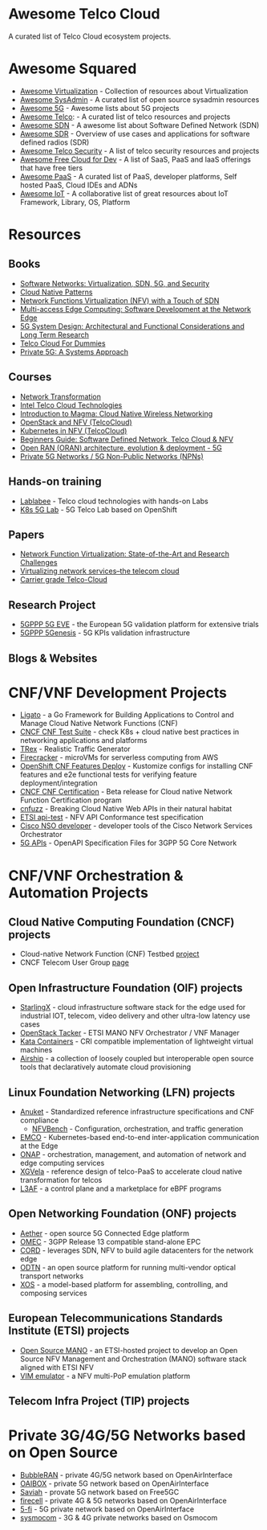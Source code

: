 # Awesome Telco Cloud

A curated list of Telco Cloud ecosystem projects.

# Awesome Squared

  - [Awesome Virtualization](https://github.com/Wenzel/awesome-virtualization) - Collection of resources about Virtualization
  - [Awesome SysAdmin](https://github.com/kahun/awesome-sysadmin) - A curated list of open source sysadmin resources
  - [Awesome 5G](https://github.com/calee0219/awesome-5g) - Awesome lists about 5G projects
  - [Awesome Telco](https://github.com/ravens/awesome-telco): - A curated list of telco resources and projects
  - [Awesome SDN](https://github.com/sdnds-tw/awesome-sdn) - A awesome list about Software Defined Network (SDN)
  - [Awesome SDR](https://github.com/mendel5/sdr) - Overview of use cases and applications for software defined radios (SDR)
  - [Awesome Telco Security](https://github.com/Lofmir/awesome-telco-security) - A list of telco security resources and projects
  - [Awesome Free Cloud for Dev](https://github.com/ripienaar/free-for-dev) - A list of SaaS, PaaS and IaaS offerings that have free tiers
  - [Awesome PaaS](https://github.com/debarshibasak/awesome-paas) - A curated list of PaaS, developer platforms, Self hosted PaaS, Cloud IDEs and ADNs
  - [Awesome IoT](https://github.com/phodal/awesome-iot) - A collaborative list of great resources about IoT Framework, Library, OS, Platform

# Resources

## Books

  - [Software Networks: Virtualization, SDN, 5G, and Security](https://ieeexplore.ieee.org/book/9116614)
  - [Cloud Native Patterns](https://www.oreilly.com/library/view/cloud-native-patterns/9781617294297/)
  - [Network Functions Virtualization (NFV) with a Touch of SDN](https://www.amazon.com/Network-Functions-Virtualization-NFV-Touch/dp/0134463056)
  - [Multi-access Edge Computing: Software Development at the Network Edge](https://link.springer.com/book/10.1007/978-3-030-79618-1)
  - [5G System Design: Architectural and Functional Considerations and Long Term Research](https://www.wiley.com/en-us/5G+System+Design%3A+Architectural+and+Functional+Considerations+and+Long+Term+Research-p-9781119425120)
  - [Telco Cloud For Dummies](https://telco.vmware.com/content/dam/digitalmarketing/vmware/en/pdf/microsites/telco/vmware-telco-cloud-for-dummies.pdf)
  - [Private 5G: A Systems Approach](https://github.com/SystemsApproach/private5g)

## Courses

  - [Network Transformation](https://www.coursera.org/learn/network-transformation-101)
  - [Intel Telco Cloud Technologies](https://www.coursera.org/learn/intel-telco-cloud-technologies)
  - [Introduction to Magma: Cloud Native Wireless Networking](https://training.linuxfoundation.org/training/introduction-to-magma-cloud-native-wireless-networking-lfs166x/)
  - [OpenStack and NFV (TelcoCloud)](https://www.udemy.com/course/openstack-telcocloud-asad/)
  - [Kubernetes in NFV (TelcoCloud)](https://www.udemy.com/course/kubernetes-in-nfv-telcocloud/)
  - [Beginners Guide: Software Defined Network, Telco Cloud & NFV](https://www.udemy.com/course/beginners-guide-software-defined-network-telco-cloud-nfv/)
  - [Open RAN (ORAN) architecture, evolution & deployment - 5G](https://www.udemy.com/course/open-ran-oran-architecture-evolution-deployment-5g/)
  - [Private 5G Networks / 5G Non-Public Networks (NPNs)](https://www.udemy.com/course/private-5g-networks-5g-non-public-networks-npns-5g-tsn-industry-4/)

## Hands-on training
  - [Lablabee](https://www.lablabee.com/catalog) - Telco cloud technologies with hands-on Labs
  - [K8s 5G Lab](https://github.com/m4r1k/k8s_5g_lab) - 5G Telco Lab based on OpenShift

## Papers
  - [Network Function Virtualization: State-of-the-Art and Research Challenges](https://ieeexplore.ieee.org/abstract/document/7243304)
  - [Virtualizing network services–the telecom cloud](https://citeseerx.ist.psu.edu/document?repid=rep1&type=pdf&doi=62c2e15ec9138f41af9029f5074f3b8b23767311)
  - [Carrier grade Telco-Cloud](https://ieeexplore.ieee.org/abstract/document/7374941)

## Research Project

  - [5GPPP 5G EVE](https://github.com/5GEVE) - the European 5G validation platform for extensive trials
  - [5GPPP 5Genesis](https://github.com/5genesis) - 5G KPIs validation infrastructure

## Blogs & Websites

# CNF/VNF Development Projects
  - [Ligato](https://ligato.io/) - a Go Framework for Building Applications to Control and Manage Cloud Native Network Functions (CNF)
  - [CNCF CNF Test Suite](https://github.com/cncf/cnf-testsuite) - check K8s + cloud native best practices in networking applications and platforms
  - [TRex](https://github.com/cisco-system-traffic-generator/trex-core) - Realistic Traffic Generator
  - [Firecracker](https://github.com/firecracker-microvm/firecracker) - microVMs for serverless computing from AWS
  - [OpenShift CNF Features Deploy](https://github.com/openshift-kni/cnf-features-deploy) - Kustomize configs for installing CNF features and e2e functional tests for verifying feature deployment/integration
  - [CNCF CNF Certification](https://github.com/cncf/cnf-certification) - Beta release for Cloud native Network Function Certification program
  - [cnfuzz](https://github.com/suecodelabs/cnfuzz) - Breaking Cloud Native Web APIs in their natural habitat
  - [ETSI api-test](https://forge.etsi.org/rep/nfv/api-tests) - NFV API Conformance test specification
  - [Cisco NSO developer](https://github.com/NSO-developer) - developer tools of the Cisco Network Services Orchestrator
  - [5G APIs](https://forge.3gpp.org/rep/all/5G_APIs) - OpenAPI Specification Files for 3GPP 5G Core Network

# CNF/VNF Orchestration & Automation Projects

## Cloud Native Computing Foundation (CNCF) projects
  - Cloud-native Network Function (CNF) Testbed [project](https://github.com/cncf/cnf-testbed)
  - CNCF Telecom User Group [page](https://github.com/cncf/telecom-user-group)

## Open Infrastructure Foundation (OIF) projects

  - [StarlingX](https://www.starlingx.io/) - cloud infrastructure software stack for the edge used for industrial IOT, telecom, video delivery and other ultra-low latency use cases
  - [OpenStack Tacker](https://opendev.org/openstack/tacker/) - ETSI MANO NFV Orchestrator / VNF Manager
  - [Kata Containers](https://katacontainers.io/) - CRI compatible implementation of lightweight virtual machines
  - [Airship](https://www.airshipit.org/) - a collection of loosely coupled but interoperable open source tools that declaratively automate cloud provisioning

## Linux Foundation Networking (LFN) projects

  - [Anuket](https://wiki.anuket.io/) - Standardized reference infrastructure specifications and CNF compliance
    - [NFVBench](https://docs.anuket.io/projects/nfvbench/en/latest/testing/user/userguide/installation.html) - Configuration, orchestration, and traffic generation
  - [EMCO](https://project-emco.io/) - Kubernetes-based end-to-end inter-application communication at the Edge
  - [ONAP](https://www.onap.org/) - orchestration, management, and automation of network and edge computing services
  - [XGVela](https://xgvela.org/) - reference design of telco-PaaS to accelerate cloud native transformation for telcos
  - [L3AF](https://l3af.io/) - a control plane and a marketplace for eBPF programs

## Open Networking Foundation (ONF) projects

  - [Aether](https://opennetworking.org/aether/) - open source 5G Connected Edge platform
  - [OMEC](https://github.com/omec-project) - 3GPP Release 13 compatible stand-alone EPC
  - [CORD](https://github.com/opencord) - leverages SDN, NFV to build agile datacenters for the network edge
  - [ODTN](https://wiki.onosproject.org/display/ODTN/ODTN) - an open source platform for running multi-vendor optical transport networks
  - [XOS](https://github.com/opencord/xos) - a model-based platform for assembling, controlling, and composing services

## European Telecommunications Standards Institute (ETSI) projects

  - [Open Source MANO](https://osm.etsi.org/) - an ETSI-hosted project to develop an Open Source NFV Management and Orchestration (MANO) software stack aligned with ETSI NFV
  - [VIM emulator](https://osm.etsi.org/gitweb/?p=osm/vim-emu.git;a=tree) - a NFV multi-PoP emulation platform

## Telecom Infra Project (TIP) projects


# Private 3G/4G/5G Networks based on Open Source
  
  - [BubbleRAN](https://bubbleran.com) - private 4G/5G network based on OpenAirInterface
  - [OAIBOX](https://oaibox.com/) - private 5G network based on OpenAirInterface
  - [Saviah](https://www.saviah.com/en) - provate 5G network based on Free5GC
  - [firecell](https://firecell.io/) - private 4G & 5G networks based on OpenAirInterface
  - [5-fi](https://5-fi.net/) - 5G private network based on OpenAirInterface
  - [sysmocom](https://sysmocom.de/products/cni/) - 3G & 4G private networks based on Osmocom

